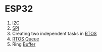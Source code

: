 # ESP32
1. [I2C](./I2C/)
2. [SPI](./SPI/)
3. Creating two independent tasks in [RTOS](./RTOS_creating_two_tasks/)
4. [RTOS Queue](./RTOS_queue/)
5. Ring [Buffer](./Ring_buffer/)